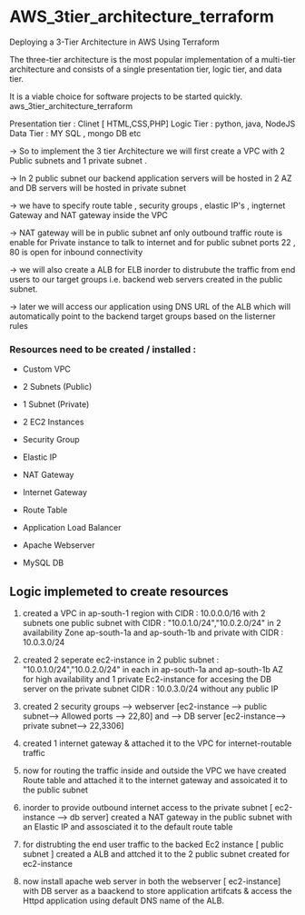 # AWS_3tier_architecture_terraform

Deploying a 3-Tier Architecture in AWS Using Terraform

The three-tier architecture is the most popular implementation of a multi-tier architecture and consists of a single presentation tier, logic tier, and data tier.

It is a viable choice for software projects to be started quickly.
aws_3tier_architecture_terraform

Presentation tier : Clinet [ HTML,CSS,PHP]
Logic Tier : python, java, NodeJS
Data Tier : MY SQL , mongo DB etc 

-> So to implement the 3 tier Architecture we will first create a VPC with 2 Public subnets and 1 private subnet .

-> In 2 public subnet our backend application servers will be hosted in 2 AZ and DB servers will be hosted in private subnet 

-> we have to specify route table , security groups , elastic IP's , ingternet Gateway and NAT gateway inside the VPC 

-> NAT gateway will be in public subnet anf only outbound traffic route is enable for Private instance to talk to internet and for public subnet ports 22 , 80 is open for inbound connectivity 

-> we will also create a ALB for ELB inorder to distrubute the traffic from end users to our target groups i.e. backend web servers created in the public subnet. 

-> later we will access our application using DNS URL of the ALB which will automatically point to the backend target groups based on the listerner rules  


### Resources need to be created / installed :

* Custom VPC

* 2 Subnets (Public)

* 1 Subnet (Private)

* 2 EC2 Instances

* Security Group

* Elastic IP

* NAT Gateway

* Internet Gateway

* Route Table

* Application Load Balancer

* Apache Webserver

* MySQL DB

## Logic implemeted to create resources 

1. created a VPC in ap-south-1 region with CIDR : 10.0.0.0/16 with 2 subnets one public subnet with CIDR : "10.0.1.0/24","10.0.2.0/24" in 2 availability Zone ap-south-1a and ap-south-1b and private with CIDR : 10.0.3.0/24 

2. created 2 seperate ec2-instance in 2 public subnet : "10.0.1.0/24","10.0.2.0/24" in each in ap-south-1a and ap-south-1b AZ for high availability and 1 private Ec2-instance for accesing the DB server on the private subnet CIDR : 10.0.3.0/24 without any public IP

3. created 2 security groups --> webserver [ec2-instance --> public subnet--> Allowed ports --> 22,80] and --> DB server [ec2-instance--> private subnet--> 22,3306]

4. created 1 internet gateway & attached it to the VPC for internet-routable traffic

5. now for routing the traffic inside and outside the VPC we have created Route table and attached it to the internet gateway and assoicated it to the public subnet

6. inorder to provide outbound internet access to the private subnet [ ec2-instance --> db server] created a NAT gateway in the public subnet with an Elastic IP and assosciated it to the default route table 

7. for distrubting the end user traffic to the backed Ec2 instance [ public subnet ] created a ALB and attched it to the 2 public subnet created for ec2-instance

8. now install apache web server in both the webserver [ ec2-instance] with DB server as a baackend to store application artifcats & access the Httpd application using default DNS name of the ALB.

